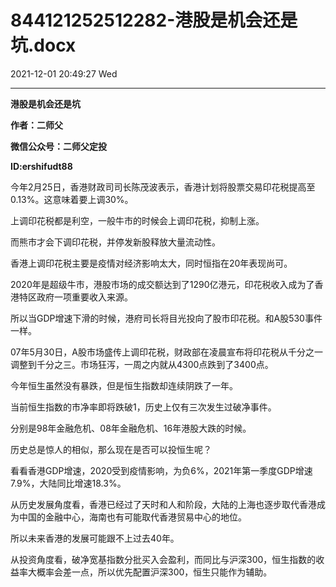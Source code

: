 # 844121252512282-港股是机会还是坑.docx

2021-12-01 20:49:27 Wed

----

__港股是机会还是坑__

__作者：二师父__

__微信公众号：二师父定投__

__ID:ershifudt88__

今年2月25日，香港财政司司长陈茂波表示，香港计划将股票交易印花税提高至0\.13%。这意味着要上调30%。

上调印花税都是利空，一般牛市的时候会上调印花税，抑制上涨。

而熊市才会下调印花税，并停发新股释放大量流动性。

香港上调印花税主要是疫情对经济影响太大，同时恒指在20年表现尚可。

2020年是超级牛市，港股市场的成交额达到了1290亿港元，印花税收入成为了香港特区政府一项重要收入来源。

所以当GDP增速下滑的时候，港府司长将目光投向了股市印花税。和A股530事件一样。

07年5月30日，A股市场盛传上调印花税，财政部在凌晨宣布将印花税从千分之一调整到千分之三。市场狂泻，一周之内就从4300点跌到了3400点。

今年恒生虽然没有暴跌，但是恒生指数却连续阴跌了一年。

当前恒生指数的市净率即将跌破1，历史上仅有三次发生过破净事件。

分别是98年金融危机、08年金融危机、16年港股大跌的时候。

历史总是惊人的相似，那么现在是否可以投恒生呢？

看看香港GDP增速，2020受到疫情影响，为负6%，2021年第一季度GDP增速7\.9%，大陆同比增速18\.3%。

从历史发展角度看，香港已经过了天时和人和阶段，大陆的上海也逐步取代香港成为中国的金融中心，海南也有可能取代香港贸易中心的地位。

所以未来香港的发展可能跟不上过去40年。

从投资角度看，破净宽基指数分批买入会盈利，而同比与沪深300，恒生指数的收益率大概率会差一点，所以优先配置沪深300，恒生只能作为辅助。


